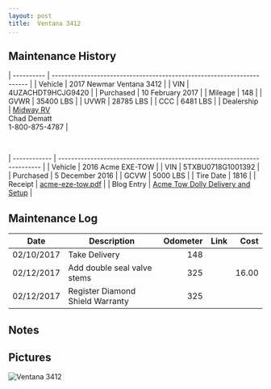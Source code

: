 ```yaml
---
layout: post  
title:  Ventana 3412
...
```


## Maintenance History

| ---------- | ---------------------------------------------------------------------- |
| Vehicle    | 2017 Newmar Ventana 3412                                               |
| VIN        | 4UZACHDT9HCJG9420                                                      |
| Purchased  | 10 February 2017                                                       |
| Mileage    | 148                                                                    |
| GVWR       | 35400 LBS                                                              |
| UVWR       | 28785 LBS                                                              |
| CCC        | 6481  LBS                                                              |
| Dealership | [Midway RV](http://www.midwayrv.com/)<br>Chad Dematt<br>1-800-875-4787 |

&nbsp;

| ------------ | ------------------------------------------------------------------------ |
| Vehicle      | 2016 Acme EXE-TOW                                                        |
| VIN          | 5TXBU0718G1001392                                                        |
| Purchased    | 5 December 2016                                                          |
| GCVW         | 5000 LBS                                                                 |
| Tire Date    | 1816                                                                     |
| Receipt      | [acme-eze-tow.pdf](/artifacts/acme-eze-tow.pdf)                          |
| Blog Entry   | [Acme Tow Dolly Delivery and Setup](/acme-tow-dolly-delivery-and-setup/) |

## Maintenance Log

| Date       | Description                      | Odometer | Link  | Cost     |
| ---------- | -------------------------------- | -------: | ----- | -------: |
| 02/10/2017 | Take Delivery                    |     148  |       |          |
| 02/12/2017 | Add double seal valve stems      |     325  |       |   16.00  |
| 02/12/2017 | Register Diamond Shield Warranty |     325  |       |          |


## Notes

## Pictures

![Ventana 3412](http://i.imgur.com/pdJSjSa.jpg)
